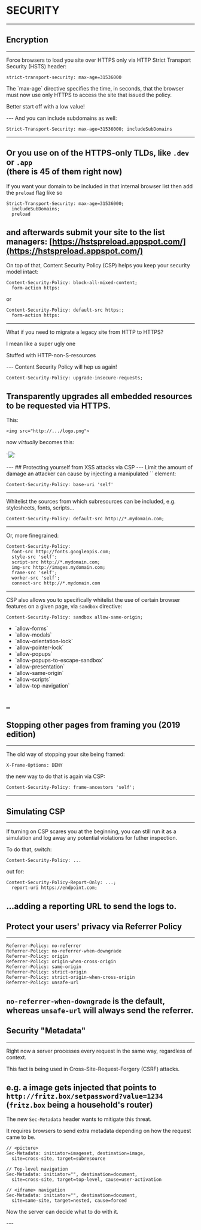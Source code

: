 <!-- .slide: data-background="images/backgrounds/security.jpg" data-state="inverted faded" -->

# SECURITY
---
## Encryption
---
Force browsers to load you site over HTTPS only via HTTP Strict Transport Security (HSTS) header:

```
strict-transport-security: max-age=31536000
```

<p class="fragment">The `max-age` directive specifies the time, in seconds, that the browser must now use only HTTPS to access the site that issued the policy.</p>

<p class="fragment">Better start off with a low value!</p>
---
And you can include subdomains as well:

```
Strict-Transport-Security: max-age=31536000; includeSubDomains
```
---
Or you use on of the HTTPS-only TLDs, like `.dev` or `.app`<br>(there is 45 of them right now)
---
If you want your domain to be included in that internal browser list then add the `preload` flag like so

```
Strict-Transport-Security: max-age=31536000; 
  includeSubDomains; 
  preload
```

and afterwards submit your site to the list managers: [https://hstspreload.appspot.com/](https://hstspreload.appspot.com/) 
---
On top of that, Content Security Policy (CSP) helps you keep your security model intact:

```
Content-Security-Policy: block-all-mixed-content; 
  form-action https:
```

or

```
Content-Security-Policy: default-src https:;
  form-action https:
```
---
What if you need to migrate a legacy site from HTTP to HTTPS?

<p class="fragment">I mean like a super ugly one</p>

<p class="fragment">Stuffed with HTTP-non-S-resources</p>
---
Content Security Policy will hep us again!

```
Content-Security-Policy: upgrade-insecure-requests;
```

Transparently upgrades all embedded resources to be requested via HTTPS.
---
This: 

`<img src="http://.../logo.png">`

<p class="fragment">now <em>virtually</em> becomes this:<br> 
<br>
`<img src="https://.../logo.png">`</p>
---
## Protecting yourself from XSS attacks via CSP
---
Limit the amount of damage an attacker can cause by injecting a manipulated `<base>` element:

```
Content-Security-Policy: base-uri 'self'
```
---
Whitelist the sources from which subresources can be included, e.g. stylesheets, fonts, scripts...  

```
Content-Security-Policy: default-src http://*.mydomain.com;
```
---
Or, more finegrained:
```
Content-Security-Policy: 
  font-src http://fonts.googleapis.com; 
  style-src 'self';
  script-src http://*.mydomain.com;
  img-src http://images.mydomain.com;
  frame-src 'self';
  worker-src 'self';
  connect-src http://*.mydomain.com
```
---
CSP also allows you to specifically whitelist the use of certain browser features on a given page, via `sandbox` directive:

```
Content-Security-Policy: sandbox allow-same-origin;
``` 

<ul class="multicolumn">
  <li class="fragment">`allow-forms`</li>
  <li class="fragment">`allow-modals`</li>
  <li class="fragment">`allow-orientation-lock`</li>
  <li class="fragment">`allow-pointer-lock`</li>
  <li class="fragment">`allow-popups`</li>
  <li class="fragment">`allow-popups-to-escape-sandbox`</li>
  <li class="fragment">`allow-presentation`</li>
  <li class="fragment">`allow-same-origin`</li>
  <li class="fragment">`allow-scripts`</li>
  <li class="fragment">`allow-top-navigation`</li>
</ul>

<span class="fragment">_</span>
---
## Stopping other pages from framing you (2019 edition)
---
The old way of stopping your site being framed:

```
X-Frame-Options: DENY
```

the new way to do that is again via CSP:

```
Content-Security-Policy: frame-ancestors 'self';
```
---
## Simulating CSP
---
If turning on CSP scares you at the beginning, you can still run it as a simulation and log away any potential violations for futher inspection.

To do that, switch:

```
Content-Security-Policy: ...
```

out for:

```
Content-Security-Policy-Report-Only: ...; 
  report-uri https://endpoint.com; 
```

...adding a reporting URL to send the logs to. 
---
## Protect your users' privacy via Referrer Policy
---
```
Referrer-Policy: no-referrer
Referrer-Policy: no-referrer-when-downgrade
Referrer-Policy: origin
Referrer-Policy: origin-when-cross-origin
Referrer-Policy: same-origin
Referrer-Policy: strict-origin
Referrer-Policy: strict-origin-when-cross-origin
Referrer-Policy: unsafe-url
```

`no-referrer-when-downgrade` is the default,<br>whereas `unsafe-url` will always send the referrer.
---
## Security "Metadata"
---
Right now a server processes every request in the same way, regardless of context.

This fact is being used in Cross-Site-Request-Forgery (CSRF) attacks.

e.g. a image gets injected that points to<br>`http://fritz.box/setpassword?value=1234`<br>(`fritz.box` being a household's router)
---
The new `Sec-Metadata` header wants to mitigate this threat. 

It requires browsers to send extra metadata depending on how the request came to be.

```
// <picture>
Sec-Metadata: initiator=imageset, destination=image, 
  site=cross-site, target=subresource

// Top-level navigation
Sec-Metadata: initiator="", destination=document, 
  site=cross-site, target=top-level, cause=user-activation

// <iframe> navigation
Sec-Metadata: initiator="", destination=document, 
  site=same-site, target=nested, cause=forced
``` 

<p class="fragment">Now the server can decide what to do with it.</p>
---
<!-- .slide: data-background="images/backgrounds/security.jpg" data-state="inverted faded" -->
